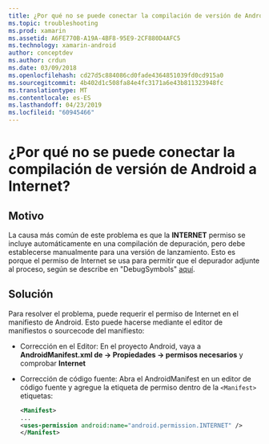 ```yaml
---
title: ¿Por qué no se puede conectar la compilación de versión de Android a Internet?
ms.topic: troubleshooting
ms.prod: xamarin
ms.assetid: A6FE770B-A19A-4BF8-95E9-2CF880D4AFC5
ms.technology: xamarin-android
author: conceptdev
ms.author: crdun
ms.date: 03/09/2018
ms.openlocfilehash: cd27d5c884086cd0fade4364851039fd0cd915a0
ms.sourcegitcommit: 4b402d1c508fa84e4fc3171a6e43b811323948fc
ms.translationtype: MT
ms.contentlocale: es-ES
ms.lasthandoff: 04/23/2019
ms.locfileid: "60945466"
---
```

# <a name="why-cant-my-android-release-build-connect-to-the-internet"></a>¿Por qué no se puede conectar la compilación de versión de Android a Internet?

## <a name="cause"></a>Motivo

La causa más común de este problema es que la **INTERNET** permiso se incluye automáticamente en una compilación de depuración, pero debe establecerse manualmente para una versión de lanzamiento. Esto es porque el permiso de Internet se usa para permitir que el depurador adjunte al proceso, según se describe en "DebugSymbols" [aquí](~/android/deploy-test/building-apps/build-process.md).


## <a name="fix"></a>Solución

Para resolver el problema, puede requerir el permiso de Internet en el manifiesto de Android. Esto puede hacerse mediante el editor de manifiestos o sourcecode del manifiesto:

-   Corrección en el Editor: En el proyecto Android, vaya a **AndroidManifest.xml de -> Propiedades -> permisos necesarios** y comprobar **Internet**

-   Corrección de código fuente: Abra el AndroidManifest en un editor de código fuente y agregue la etiqueta de permiso dentro de la `<Manifest>` etiquetas:

    ```xml
    <Manifest>
    ...
    <uses-permission android:name="android.permission.INTERNET" />
    </Manifest>
    ```
